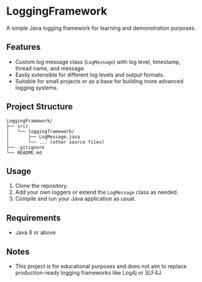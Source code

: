 # LoggingFramework

A simple Java logging framework for learning and demonstration purposes.

## Features

- Custom log message class (`LogMessage`) with log level, timestamp, thread name, and message.
- Easily extensible for different log levels and output formats.
- Suitable for small projects or as a base for building more advanced logging systems.

## Project Structure

```
LoggingFramework/
├── src/
│   └── loggingframework/
│       ├── LogMessage.java
│       └── ... (other source files)
├── .gitignore
└── README.md
```

## Usage

1. Clone the repository.
2. Add your own loggers or extend the `LogMessage` class as needed.
3. Compile and run your Java application as usual.

## Requirements

- Java 8 or above

## Notes

- This project is for educational purposes and does not aim to replace production-ready logging frameworks like Log4j or SLF4J.

